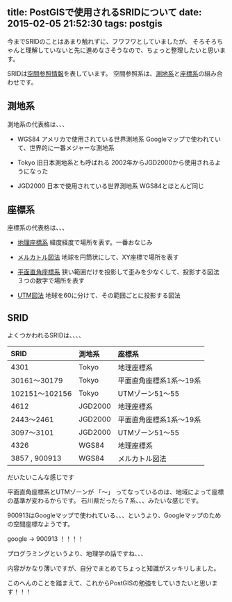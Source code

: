 title: PostGISで使用されるSRIDについて
date: 2015-02-05 21:52:30
tags: postgis
---

今までSRIDのことはあまり触れずに、フワフワとしていましたが、
そろそろちゃんと理解していないと先に進めなさそうなので、ちょっと整理したいと思います。
<!-- more -->
SRIDは[空間参照情報](http://www.geopacific.org/opensourcegis/gcngisbook/QGIS_book/7b2c17ae0/7b2c17ae07b2c37bc062955f716cd530686e2c57307cfb)を表しています。
空間参照系は、[測地系](http://www.pasco.co.jp/recommend/word/word076/)と[座標系](http://ja.wikipedia.org/wiki/%E5%9C%B0%E7%90%86%E5%BA%A7%E6%A8%99%E7%B3%BB)の組み合わせです。

## 測地系

測地系の代表格は、、、

- WGS84
アメリカで使用されている世界測地系
Googleマップで使われていて、世界的に一番メジャーな測地系

- Tokyo
旧日本測地系とも呼ばれる
2002年からJGD2000から使用されるようになった

- JGD2000
日本で使用されている世界測地系
WGS84とほとんど同じ

## 座標系

座標系の代表格は、、、

- [地理座標系](http://ja.wikipedia.org/wiki/%E5%9C%B0%E7%90%86%E5%BA%A7%E6%A8%99%E7%B3%BB)
緯度経度で場所を表す。一番おなじみ

- [メルカトル図法](http://ja.wikipedia.org/wiki/%E3%83%A1%E3%83%AB%E3%82%AB%E3%83%88%E3%83%AB%E5%9B%B3%E6%B3%95)
地球を円筒状にして、XY座標で場所を表す

- [平面直角座標系](http://ja.wikipedia.org/wiki/%E5%B9%B3%E9%9D%A2%E7%9B%B4%E8%A7%92%E5%BA%A7%E6%A8%99%E7%B3%BB)
狭い範囲だけを投影して歪みを少なくして、投影する図法
３つの数字で場所を表す

- [UTM図法](http://ja.wikipedia.org/wiki/%E3%83%A6%E3%83%8B%E3%83%90%E3%83%BC%E3%82%B5%E3%83%AB%E6%A8%AA%E3%83%A1%E3%83%AB%E3%82%AB%E3%83%88%E3%83%AB%E5%9B%B3%E6%B3%95)
地球を60に分けて、その範囲ごとに投影する図法

## SRID

よくつかわれるSRIDは、、、、

| SRID | 測地系 | 座標系 |
|:-----|:------------|:------------|
| 4301|Tokyo|地理座標系|
| 30161〜30179|Tokyo|平面直角座標系1系〜19系|
| 102151〜102156|Tokyo|UTMゾーン51〜55|
| 4612|JGD2000|地理座標系|
| 2443〜2461|JGD2000|平面直角座標系1系〜19系|
| 3097〜3101|JGD2000|UTMゾーン51〜55|
| 4326|WGS84|地理座標系|
| 3857 , 900913|WGS84|メルカトル図法|

だいたいこんな感じです

平面直角座標系とUTMゾーンが 「〜」 ってなっているのは、地域によって座標の基準が変わるからです。
石川県だったら７系、、、みたいな感じです。

900913はGoogleマップで使われている、、、というより、Googleマップのための空間座標なようです。

google → 900913 
！！！！

プログラミングというより、地理学の話ですね、、、

内容がかなり薄いですが、自分でまとめてちょっと知識がスッキリしました。

このへんのことを踏まえて、これからPostGISの勉強をしていきたいと思います！！！






